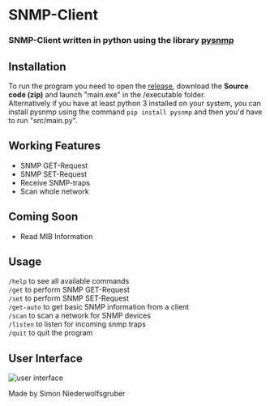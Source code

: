 # SNMP-Client

### SNMP-Client written in python using the library [pysnmp](https://github.com/etingof/pysnmp)

## Installation

To run the program you need to open the [release](https://github.com/simonnieder/snmp-client/releases/), download the **Source code (zip)** and launch "main.exe" in the /executable folder.  
Alternatively if you have at least python 3 installed on your system, you can install pysnmp using the command `pip install pysnmp` and then you'd have to run "src/main.py".

## Working Features

- SNMP GET-Request
- SNMP SET-Request
- Receive SNMP-traps
- Scan whole network

## Coming Soon

- Read MIB Information

## Usage

`/help` to see all available commands  
`/get` to perform SNMP GET-Request  
`/set` to perform SNMP SET-Request  
`/get-auto` to get basic SNMP information from a client  
`/scan` to scan a network for SNMP devices  
`/listen` to listen for incoming snmp traps  
`/quit` to quit the program

## User Interface

![user interface](https://i.imgur.com/7YD2CFD.png)

Made by Simon Niederwolfsgruber

